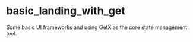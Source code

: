 # basic_landing_with_get
Some basic UI frameworks and using GetX as the core state management tool.
